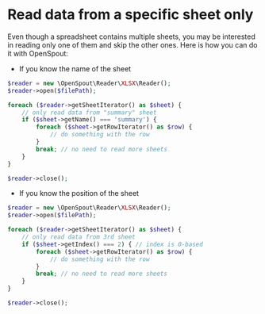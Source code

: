 # Read data from a specific sheet only

Even though a spreadsheet contains multiple sheets, you may be interested in reading only one of them and skip the
other ones. Here is how you can do it with OpenSpout:

* If you know the name of the sheet

```php
$reader = new \OpenSpout\Reader\XLSX\Reader();
$reader->open($filePath);

foreach ($reader->getSheetIterator() as $sheet) {
    // only read data from "summary" sheet
    if ($sheet->getName() === 'summary') {
        foreach ($sheet->getRowIterator() as $row) {
            // do something with the row
        }
        break; // no need to read more sheets
    }
}

$reader->close();
```

* If you know the position of the sheet

```php
$reader = new \OpenSpout\Reader\XLSX\Reader();
$reader->open($filePath);

foreach ($reader->getSheetIterator() as $sheet) {
    // only read data from 3rd sheet
    if ($sheet->getIndex() === 2) { // index is 0-based
        foreach ($sheet->getRowIterator() as $row) {
            // do something with the row
        }
        break; // no need to read more sheets
    }
}

$reader->close();
```
